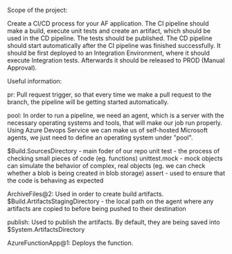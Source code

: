 Scope of the project:

Create a CI/CD process for your AF application. The CI pipeline should make a build, execute unit tests and create an artifact, which should be used in the CD pipeline.
The tests should be published.
The CD pipeline should start automatically after the CI pipeline was finished successfully. It should be first deployed to an Integration Environment, where
it should execute Integration tests. Afterwards it should be released to PROD (Manual Approval).

Useful information:

pr: Pull request trigger, so that every time we make a pull request to the branch, the pipeline will be getting started automatically.

pool: In order to run a pipeline, we need an agent, which is a server with the necessary operating systems and tools, that will make our job run properly. Using Azure Devops Service we can make us of self-hosted Microsoft agents, we just need to define an operating system under "pool".

$Build.SourcesDirectory - main foder of our repo unit test - the process of checking small pieces of code (eg. functions) unittest.mock - mock objects can simulate the behavior of complex, real objects (eg. we can check whether a blob is being created in blob storage) assert - used to ensure that the code is behaving as expected

ArchiveFiles@2: Used in order to create build artifacts. $Build.ArtifactsStagingDirectory - the local path on the agent where any artifacts are copied to before being pushed to their destination

publish: Used to publish the artifacts. By default, they are being saved into $System.ArtifactsDirectory

AzureFunctionApp@1: Deploys the function.

